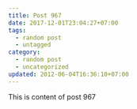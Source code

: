 ```yaml
---
title: Post 967
date: 2017-12-01T23:04:27+07:00
tags:
  - random post
  - untagged
category:
  - random post
  - uncategorized
updated: 2012-06-04T16:36:10+07:00
---
```

This is content of post 967